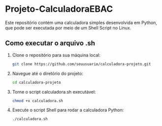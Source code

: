 # Projeto-CalculadoraEBAC
Este repositório contém uma calculadora simples desenvolvida em Python, que pode ser executada por meio de um Shell Script no Linux.

## Como executar o arquivo .sh

1. Clone o repositório para sua máquina local:
   ```bash
   git clone https://github.com/seuusuario/calculadora-projeto.git

2. Navegue até o diretório do projeto:
   ```bash
   cd calculadora-projeto

3. Torne o script calculadora.sh executável:
   ```bash
   chmod +x calculadora.sh

4. Execute o script Shell para rodar a calculadora Python:
   ```bash
   ./calculadora.sh

